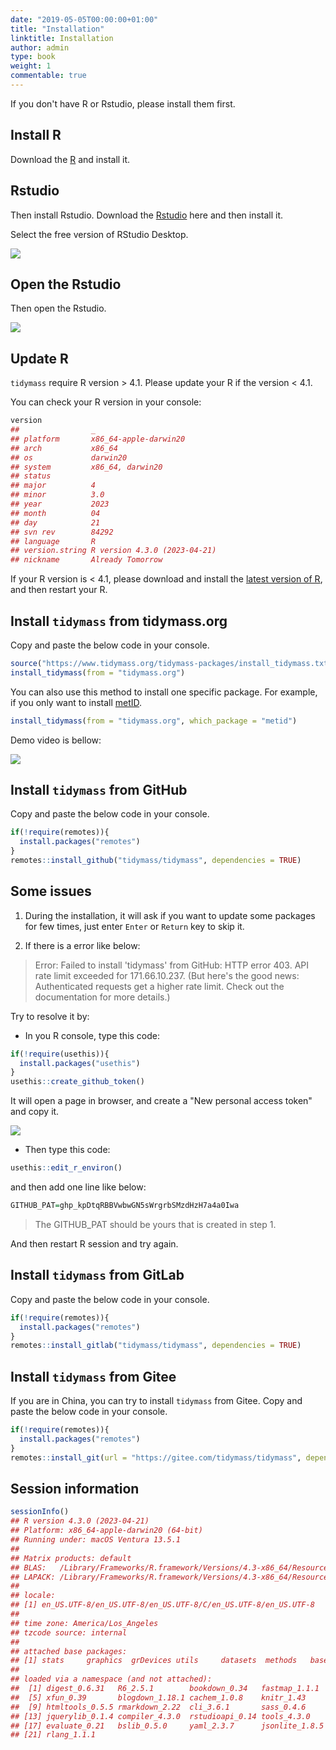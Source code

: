 ```yaml
---
date: "2019-05-05T00:00:00+01:00"
title: "Installation"
linktitle: Installation
author: admin
type: book
weight: 1
commentable: true
---
```




If you don't have R or Rstudio, please install them first.

## Install R

Download the [R](https://www.r-project.org/) and install it.

## Rstudio

Then install Rstudio. Download the [Rstudio](https://www.rstudio.com/products/rstudio/download/#download) here and then install it.

Select the free version of RStudio Desktop.

![](/docs/chapter1/figures/Screen-Shot.png) 

## Open the Rstudio

Then open the Rstudio.

![](/docs/chapter1/figures/Screen-Shot-1.png) 

## Update R

`tidymass` require R version > 4.1. Please update your R if the version < 4.1.

You can check your R version in your console:


```r
version
##                _                           
## platform       x86_64-apple-darwin20       
## arch           x86_64                      
## os             darwin20                    
## system         x86_64, darwin20            
## status                                     
## major          4                           
## minor          3.0                         
## year           2023                        
## month          04                          
## day            21                          
## svn rev        84292                       
## language       R                           
## version.string R version 4.3.0 (2023-04-21)
## nickname       Already Tomorrow
```

If your R version is < 4.1, please download and install the [latest version of R](https://cran.r-project.org/mirrors.html), and then restart your R.

## Install `tidymass` from tidymass.org

Copy and paste the below code in your console.


```r
source("https://www.tidymass.org/tidymass-packages/install_tidymass.txt")
install_tidymass(from = "tidymass.org")
```

You can also use this method to install one specific package. For example, if you only want to install [metID](https://metid.tidymass.org/). 


```r
install_tidymass(from = "tidymass.org", which_package = "metid")
```

Demo video is bellow:

![](/docs/chapter1/figures/pull_case_study.gif) 

## Install `tidymass` from GitHub

Copy and paste the below code in your console.


```r
if(!require(remotes)){
  install.packages("remotes")
}
remotes::install_github("tidymass/tidymass", dependencies = TRUE)
```

## Some issues

1. During the installation, it will ask if you want to update some packages for few times, just enter `Enter` or `Return` key to skip it.

2. If there is a error like below:

> Error: Failed to install 'tidymass' from GitHub: HTTP error 403. API rate limit exceeded for 171.66.10.237. (But here's the good news: Authenticated requests get a higher rate limit. Check out the documentation for more details.)

Try to resolve it by:

* In you R console, type this code:


```r
if(!require(usethis)){
  install.packages("usethis")
}
usethis::create_github_token()
```

It will open a page in browser, and create a "New personal access token" and copy it.

![](/docs/chapter1/figures/fig3.png) 

* Then type this code:


```r
usethis::edit_r_environ()
```

and then add one line like below:


```r
GITHUB_PAT=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
```

> The GITHUB_PAT should be yours that is created in step 1.

And then restart R session and try again.

## Install `tidymass` from GitLab

Copy and paste the below code in your console.


```r
if(!require(remotes)){
  install.packages("remotes")
}
remotes::install_gitlab("tidymass/tidymass", dependencies = TRUE)
```


## Install `tidymass` from Gitee

If you are in China, you can try to install `tidymass` from Gitee. Copy and paste the below code in your console.


```r
if(!require(remotes)){
  install.packages("remotes")
}
remotes::install_git(url = "https://gitee.com/tidymass/tidymass", dependencies = TRUE)
```

## Session information


```r
sessionInfo()
## R version 4.3.0 (2023-04-21)
## Platform: x86_64-apple-darwin20 (64-bit)
## Running under: macOS Ventura 13.5.1
## 
## Matrix products: default
## BLAS:   /Library/Frameworks/R.framework/Versions/4.3-x86_64/Resources/lib/libRblas.0.dylib 
## LAPACK: /Library/Frameworks/R.framework/Versions/4.3-x86_64/Resources/lib/libRlapack.dylib;  LAPACK version 3.11.0
## 
## locale:
## [1] en_US.UTF-8/en_US.UTF-8/en_US.UTF-8/C/en_US.UTF-8/en_US.UTF-8
## 
## time zone: America/Los_Angeles
## tzcode source: internal
## 
## attached base packages:
## [1] stats     graphics  grDevices utils     datasets  methods   base     
## 
## loaded via a namespace (and not attached):
##  [1] digest_0.6.31   R6_2.5.1        bookdown_0.34   fastmap_1.1.1  
##  [5] xfun_0.39       blogdown_1.18.1 cachem_1.0.8    knitr_1.43     
##  [9] htmltools_0.5.5 rmarkdown_2.22  cli_3.6.1       sass_0.4.6     
## [13] jquerylib_0.1.4 compiler_4.3.0  rstudioapi_0.14 tools_4.3.0    
## [17] evaluate_0.21   bslib_0.5.0     yaml_2.3.7      jsonlite_1.8.5 
## [21] rlang_1.1.1
```
